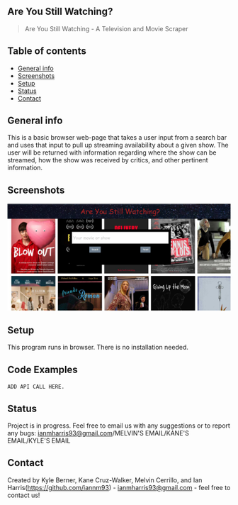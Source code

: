 ## Are You Still Watching?
> Are You Still Watching - A Television and Movie Scraper

## Table of contents
* [General info](#general-info)
* [Screenshots](#screenshots)
* [Setup](#setup)
* [Status](#status)
* [Contact](#contact)

## General info
This is a basic browser web-page that takes a user input from a search bar and uses that input to pull up streaming availability about a given show. The user will be returned with information regarding where the show can be streamed, how the show was received by critics, and  other pertinent information.

## Screenshots
![program screenshot](are-you-still-watching.PNG)


## Setup
This program runs in browser. There is no installation needed.

## Code Examples
    ADD API CALL HERE.
## Status
Project is in progress. Feel free to email us  with any suggestions or to report any bugs: ianmharris93@gmail.com/MELVIN'S EMAIL/KANE'S EMAIL/KYLE'S EMAIL



## Contact
Created by Kyle Berner, Kane Cruz-Walker, Melvin Cerrillo, and Ian Harris(https://github.com/iannm93) - ianmharris93@gmail.com - feel free to contact us!

